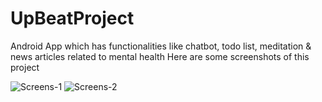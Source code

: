 # UpBeatProject
Android App which has functionalities like chatbot, todo list, meditation &amp; news articles related to mental health
Here are some screenshots of this project

![Screens-1](https://user-images.githubusercontent.com/69068618/153009696-38378308-b978-47d8-9893-e36d36bcdf77.PNG)
![Screens-2](https://user-images.githubusercontent.com/69068618/153009705-24a5b2f7-c4c8-45b4-99ab-065b5868af18.PNG)
